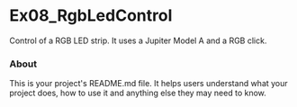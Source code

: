 Ex08_RgbLedControl
==================

Control of a RGB LED strip. It uses a Jupiter Model A and a RGB click.

### About

This is your project's README.md file. It helps users understand what your
project does, how to use it and anything else they may need to know.